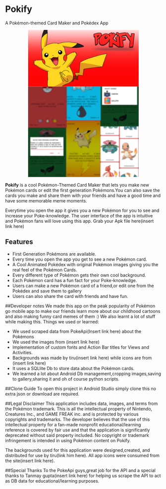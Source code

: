 # Pokify
A Pokémon-themed Card Maker and Pokédex App

<p align="center">
<a href="https://github.com/GauravChaddha1996/Pokify/blob/master/gitfeature1.jpg"><img src="/gitfeature1.jpg" height="473" width="357"></a>
</p>

**Pokify** is a cool Pokémon-Themed Card Maker that lets you make new Pokémon cards or edit the first 
generation Pokémons.You can also save the cards you make and share them with your friends and have a good time and 
have some memorable meme moments.

Everytime you open the app it gives you a new Pokémon for you to see and increase your Poke-knowledge.
The user interface of the app is intuitive and Pokémon fans will love using this app.
Grab your Apk file here(insert link here)

## Features
* First Generation Pokémons are available.
* Every time you open the app you get to see a new Pokémon card.
* A Cool Animated Pokédex with original Pokémon images giving you the real feel of the Pokémon Cards.
* Every different type of Pokémon gets their own cool background.
* Each Pokémon card has a fun fact for your Poke-knowledge.
* Users can make a new Pokémon card of a friend,or edit one from the Pokédex and save them to gallery
* Users can also share the card with friends and have fun.



##Developer notes
We made this app on the peak popularity of Pokémon go mobile app to make our friends learn more about our 
childhood cartoons and also making funny card memes of them :)
We also learnt a lot of stuff while making this.
Things we used or learned:
* We used scraped data from PokeApi(Insert link here) about the Pokémons
* We used the images from (insert link here)
* Implementation of custom fonts and Action Bar titles for Views and Activities.
* Backgrounds was made by tiru(insert  link here) while icons are from (insert link here)
* It uses a SQLlite Db to store data about the Pokémon cards.
* We learned a lot about Android Db management,cropping images,saving to gallery,sharing it and oh of course
python scripts.

##Clone Guide
To open this project in Android Studio simply clone this no extra json or download are required.

##Legal Disclaimer
This application includes data, images, and terms from the Pokémon trademark. 
This is all the intellectual property of Nintendo, Creatures Inc., and GAME FREAK inc. and is 
protected by various copyrights and trademarks. The developer believes that the use of this 
intellectual property for a fan-made nonprofit educational/learning reference is covered by fair use and
that the application is significantly deprecated without said property included.
No copyright or trademark infringement is intended in using Pokémon content on Pokify.

The backgrounds used for this application were designed,created, and distributed for use by tiru(link him here).
All app icons were consumed from the site(insert link here).

##Special Thanks
To the PokeApi guys,great job for the API and a special thanks to Tanmay gupta(insert link here) for helping 
us scrape the API to act as DB data for educational/learning purposes.
